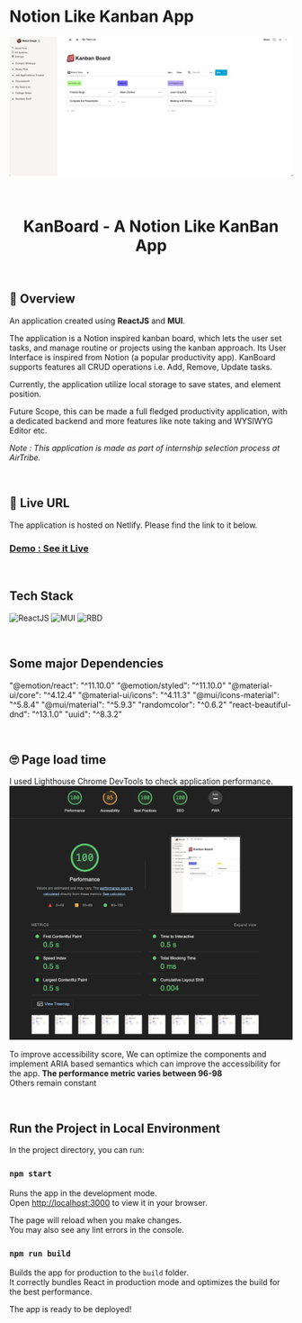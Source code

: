 # Notion Like Kanban App

![image](public/Screenshot.png)

<br>

<h1 align="center">KanBoard - A Notion Like KanBan App</h1>

<br>

## 🧐 Overview

An application created using **ReactJS** and **MUI**.

The application is a Notion inspired kanban board, which lets the user set tasks, and manage routine or projects using the kanban approach. Its User Interface is inspired from Notion (a popular productivity app). KanBoard supports features all CRUD operations i.e. Add, Remove, Update tasks.

Currently, the application utilize local storage to save states, and element position.

Future Scope, this can be made a full fledged productivity application, with a dedicated backend and more features like note taking and WYSIWYG Editor etc.

_Note : This application is made as part of internship selection process at AirTribe._

<br>

## 🥳 Live URL

The application is hosted on Netlify. Please find the link to it below.

<h3><a href="https://notion-kanboard-mukul.netlify.app/">Demo : See it Live</a></h3>

<br>

## Tech Stack

![ReactJS](https://img.shields.io/badge/ReactJS-61DAFB?&style=for-the-badge&logo=react&logoColor=white&style=plastic) ![MUI](https://seeklogo.com/images/M/mui-logo-56F171E991-seeklogo.com.png?style=for-the-badge&logo=SASS&logoColor=white&style=plastic)
![RBD](https://user-images.githubusercontent.com/2182637/53611918-54c1ff80-3c24-11e9-9917-66ac3cef513d.png?style=for-the-badge&logo=SASS&logoColor=white&style=plastic)

<br>

## Some major Dependencies

"@emotion/react": "^11.10.0"
"@emotion/styled": "^11.10.0"
"@material-ui/core": "^4.12.4"
"@material-ui/icons": "^4.11.3"
"@mui/icons-material": "^5.8.4"
"@mui/material": "^5.9.3"
"randomcolor": "^0.6.2"
"react-beautiful-dnd": "^13.1.0"
"uuid": "^8.3.2"

<br>

## 🙄 Page load time

I used Lighthouse Chrome DevTools to check application performance.
![image](public/performance.png)

To improve accessibility score, We can optimize the components and implement ARIA based semantics which can improve the accessibility for the app.
**The performance metric varies between 96-98**  
Others remain constant

<br>

## Run the Project in Local Environment

In the project directory, you can run:

### `npm start`

Runs the app in the development mode.\
Open [http://localhost:3000](http://localhost:3000) to view it in your browser.

The page will reload when you make changes.\
You may also see any lint errors in the console.

### `npm run build`

Builds the app for production to the `build` folder.\
It correctly bundles React in production mode and optimizes the build for the best performance.

The app is ready to be deployed!
